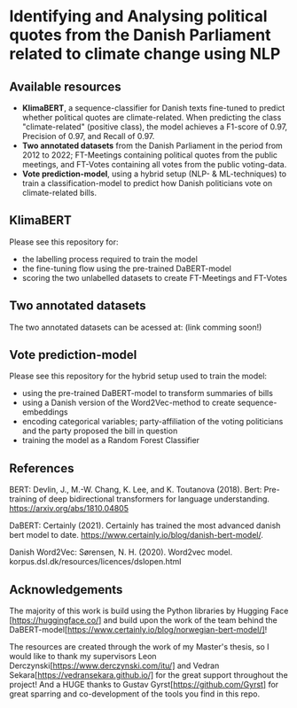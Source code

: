 # Identifying and Analysing political quotes from the Danish Parliament related to climate change using NLP
## Available resources
+ **KlimaBERT**, a sequence-classifier for Danish texts fine-tuned to predict whether political quotes are climate-related. When predicting the class "climate-related" (positive class), the model achieves a F1-score of 0.97, Precision of 0.97, and Recall of 0.97.  
+ **Two annotated datasets** from the Danish Parliament in the period from 2012 to 2022; FT-Meetings containing political quotes from the public meetings, and FT-Votes containing all votes from the public voting-data.
+ **Vote prediction-model**, using a hybrid setup (NLP- & ML-techniques) to train a classification-model to predict how Danish politicians vote on climate-related bills.

## KlimaBERT
Please see this repository for:
+ the labelling process required to train the model
+ the fine-tuning flow using the pre-trained DaBERT-model
+ scoring the two unlabelled datasets to create FT-Meetings and FT-Votes



## Two annotated datasets
The two annotated datasets can be acessed at: (link comming soon!)


## Vote prediction-model
Please see this repository for the hybrid setup used to train the model:
+ using the pre-trained DaBERT-model to transform summaries of bills
+ using a Danish version of the Word2Vec-method to create sequence-embeddings
+ encoding categorical variables; party-affiliation of the voting politicians and the party proposed the bill in question
+ training the model as a Random Forest Classifier


## References
BERT:
Devlin, J., M.-W. Chang, K. Lee, and K. Toutanova (2018). Bert: Pre-training of deep
bidirectional transformers for language understanding.
https://arxiv.org/abs/1810.04805

DaBERT:
Certainly (2021). Certainly has trained the most advanced danish bert model to date.
https://www.certainly.io/blog/danish-bert-model/.

Danish Word2Vec:
Sørensen, N. H. (2020). Word2vec model.
korpus.dsl.dk/resources/licences/dslopen.html

## Acknowledgements
The majority of this work is build using the Python libraries by Hugging Face [https://huggingface.co/] and build upon the work of the team behind the DaBERT-model[https://www.certainly.io/blog/norwegian-bert-model/]!

The resources are created through the work of my Master's thesis, so I would like to thank my supervisors Leon Derczynski[https://www.derczynski.com/itu/] and Vedran Sekara[https://vedransekara.github.io/] for the great support throughout the project! And a HUGE thanks to Gustav Gyrst[https://github.com/Gyrst] for great sparring and co-development of the tools you find in this repo. 
